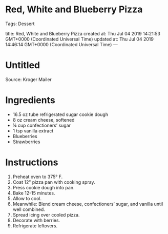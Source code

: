 # Red, White and Blueberry Pizza

Tags: Dessert

title: Red, White and Blueberry Pizza created at: Thu Jul 04 2019 14:21:53 GMT+0000 (Coordinated Universal Time) updated at: Thu Jul 04 2019 14:46:14 GMT+0000 (Coordinated Universal Time) —

# Untitled

Source: Kroger Mailer

# Ingredients

- 16.5 oz tube refrigerated sugar cookie dough
- 8 oz cream cheese, softened
- ¼ cup confectioners’ sugar
- 1 tsp vanilla extract
- Blueberries
- Strawberries

# Instructions

1. Preheat oven to 375° F.
2. Coat 12" pizza pan with cooking spray.
3. Press cookie dough into pan.
4. Bake 12-15 minutes.
5. Allow to cool.
6. Meanwhile: Blend cream cheese, confectioners’ sugar, and vanilla until well combined.
7. Spread icing over cooled pizza.
8. Decorate with berries.
9. Refrigerate leftovers.